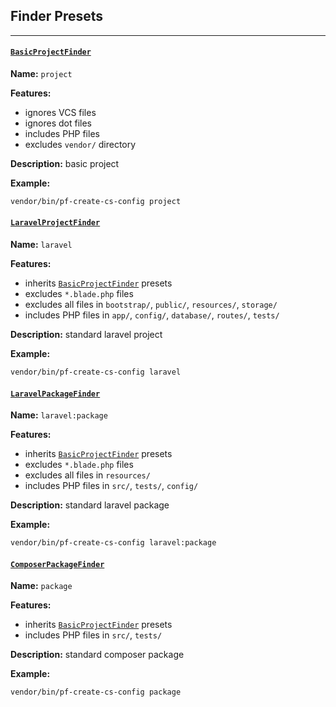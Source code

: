 ## Finder Presets

---

#### [`BasicProjectFinder`](../src/Finders/BasicProjectFinder.php)

**Name:** `project`

**Features:**

- ignores VCS files
- ignores dot files
- includes PHP files
- excludes `vendor/` directory

**Description:** basic project

**Example:**

```bash
vendor/bin/pf-create-cs-config project
```

#### [`LaravelProjectFinder`](../src/Finders/LaravelProjectFinder.php)

**Name:** `laravel`

**Features:**

- inherits [`BasicProjectFinder`](#basicprojectfinder) presets
- excludes `*.blade.php` files
- excludes all files in `bootstrap/`, `public/`, `resources/`, `storage/`
- includes PHP files in `app/`, `config/`, `database/`, `routes/`, `tests/`

**Description:**  standard laravel project

**Example:**

```bash
vendor/bin/pf-create-cs-config laravel
```

#### [`LaravelPackageFinder`](../src/Finders/LaravelPackageFinder.php)

**Name:** `laravel:package`

**Features:**

- inherits [`BasicProjectFinder`](#basicprojectfinder) presets
- excludes `*.blade.php` files
- excludes all files in `resources/`
- includes PHP files in `src/`, `tests/`, `config/`

**Description:** standard laravel package

**Example:**

```bash
vendor/bin/pf-create-cs-config laravel:package
```

#### [`ComposerPackageFinder`](../src/Finders/ComposerPackageFinder.php)

**Name:** `package`

**Features:**

- inherits [`BasicProjectFinder`](#basicprojectfinder) presets
- includes PHP files in `src/`, `tests/`

**Description:**  standard composer package

**Example:**

```bash
vendor/bin/pf-create-cs-config package
```
